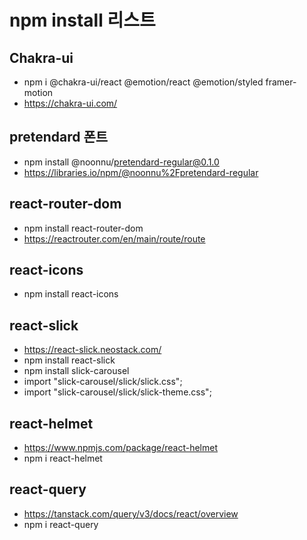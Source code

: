 # npm install 리스트

## Chakra-ui

- npm i @chakra-ui/react @emotion/react @emotion/styled framer-motion
- https://chakra-ui.com/

## pretendard 폰트

- npm install @noonnu/pretendard-regular@0.1.0
- https://libraries.io/npm/@noonnu%2Fpretendard-regular

## react-router-dom

- npm install react-router-dom
- https://reactrouter.com/en/main/route/route

## react-icons

- npm install react-icons

## react-slick

- https://react-slick.neostack.com/
- npm install react-slick
- npm install slick-carousel
- import "slick-carousel/slick/slick.css";
- import "slick-carousel/slick/slick-theme.css";

## react-helmet

- https://www.npmjs.com/package/react-helmet
- npm i react-helmet

## react-query

- https://tanstack.com/query/v3/docs/react/overview
- npm i react-query
